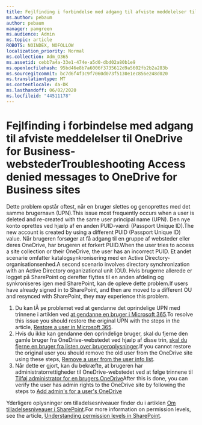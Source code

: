 ```yaml
---
title: Fejlfinding i forbindelse med adgang til afviste meddelelser til OneDrive for Business-websteder
ms.author: pebaum
author: pebaum
manager: pamgreen
ms.audience: Admin
ms.topic: article
ROBOTS: NOINDEX, NOFOLLOW
localization_priority: Normal
ms.collection: Adm_O365
ms.assetid: cebb7a4a-33e1-474e-a5d0-dbd02a80b1e9
ms.openlocfilehash: 95bd46e8b7a6006f3735612d9a5602fb2b2a283b
ms.sourcegitcommit: bc7d6f4f3c9f7060d073f5130e1ec856e248d020
ms.translationtype: MT
ms.contentlocale: da-DK
ms.lasthandoff: 06/02/2020
ms.locfileid: "44511178"
---
```

# <a name="troubleshooting-access-denied-messages-to-onedrive-for-business-sites"></a><span data-ttu-id="a6bd6-102">Fejlfinding i forbindelse med adgang til afviste meddelelser til OneDrive for Business-websteder</span><span class="sxs-lookup"><span data-stu-id="a6bd6-102">Troubleshooting Access denied messages to OneDrive for Business sites</span></span>

<span data-ttu-id="a6bd6-103">Dette problem opstår oftest, når en bruger slettes og genoprettes med det samme brugernavn (UPN).</span><span class="sxs-lookup"><span data-stu-id="a6bd6-103">This issue most frequently occurs when a user is deleted and re-created with the same user principal name (UPN).</span></span> <span data-ttu-id="a6bd6-104">Den nye konto oprettes ved hjælp af en anden PUID-værdi (Passport Unique ID).</span><span class="sxs-lookup"><span data-stu-id="a6bd6-104">The new account is created by using a different PUID (Passport Unique ID) value.</span></span> <span data-ttu-id="a6bd6-105">Når brugeren forsøger at få adgang til en gruppe af websteder eller deres OneDrive, har brugeren et forkert PUID.</span><span class="sxs-lookup"><span data-stu-id="a6bd6-105">When the user tries to access a site collection or their OneDrive, the user has an incorrect PUID.</span></span> <span data-ttu-id="a6bd6-106">Et andet scenarie omfatter katalogsynkronisering med en Active Directory-organisationsenhed.</span><span class="sxs-lookup"><span data-stu-id="a6bd6-106">A second scenario involves directory synchronization with an Active Directory organizational unit (OU).</span></span> <span data-ttu-id="a6bd6-107">Hvis brugerne allerede er logget på SharePoint og derefter flyttes til en anden afdeling og synkroniseres igen med SharePoint, kan de opleve dette problem.</span><span class="sxs-lookup"><span data-stu-id="a6bd6-107">If users have already signed in to SharePoint, and then are moved to a different OU and resynced with SharePoint, they may experience this problem.</span></span>

1. <span data-ttu-id="a6bd6-108">Du kan lÃ ̧se problemet ved at gendanne det oprindelige UPN med trinnene i artiklen ved [at gendanne en bruger i Microsoft 365](https://docs.microsoft.com/microsoft-365/admin/add-users/restore-user).</span><span class="sxs-lookup"><span data-stu-id="a6bd6-108">To resolve this issue you should restore the original UPN with the steps in the article, [Restore a user in Microsoft 365](https://docs.microsoft.com/microsoft-365/admin/add-users/restore-user).</span></span>
2. <span data-ttu-id="a6bd6-109">Hvis du ikke kan gendanne den oprindelige bruger, skal du fjerne den gamle bruger fra OneDrive-webstedet ved hjælp af disse trin, [skal du fjerne en bruger fra listen over brugeroplysninger]().</span><span class="sxs-lookup"><span data-stu-id="a6bd6-109">If you cannot restore the original user you should remove the old user from the OneDrive site using these steps, [Remove a user from the user info list]().</span></span> 
3. <span data-ttu-id="a6bd6-110">Når dette er gjort, kan du bekræfte, at brugeren har administratorrettigheder til OneDrive-webstedet ved at følge trinnene til [Tilføj administrator for en brugers OneDrive](https://docs.microsoft.com/sharepoint/manage-user-profiles)</span><span class="sxs-lookup"><span data-stu-id="a6bd6-110">After this is done, you can verify the user has admin rights to the OneDrive site by following the steps to [Add admin's for a user's OneDrive](https://docs.microsoft.com/sharepoint/manage-user-profiles)</span></span>

<span data-ttu-id="a6bd6-111">Yderligere oplysninger om tilladelsesniveauer finder du i artiklen [Om tilladelsesniveauer i SharePoint](https://docs.microsoft.com/sharepoint/understanding-permission-levels).</span><span class="sxs-lookup"><span data-stu-id="a6bd6-111">For more information on permission levels, see the article, [Understanding permission levels in SharePoint](https://docs.microsoft.com/sharepoint/understanding-permission-levels).</span></span>
